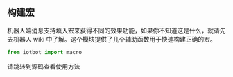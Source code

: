 ## 构建宏

机器人端消息支持填入宏来获得不同的效果功能，如果你不知道这是什么，就请先去机器人 wiki 中了解。这个模块提供了几个辅助函数用于快速构建正确的宏。

```python
from iotbot import macro
```

请跳转到源码查看使用方法
